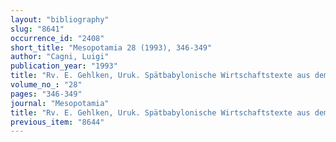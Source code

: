 ```yaml
---
layout: "bibliography"
slug: "8641"
occurrence_id: "2408"
short_title: "Mesopotamia 28 (1993), 346-349"
author: "Cagni, Luigi"
publication_year: "1993"
title: "Rv. E. Gehlken, Uruk. Spätbabylonische Wirtschaftstexte aus dem Eanna-Archiv. Teil I.: Texte verschiedenen Inhalts (AUWE 5, 1990)"
volume_no_: "28"
pages: "346-349"
journal: "Mesopotamia"
title: "Rv. E. Gehlken, Uruk. Spätbabylonische Wirtschaftstexte aus dem Eanna-Archiv. Teil I.: Texte verschiedenen Inhalts (AUWE 5, 1990)"
previous_item: "8644"
---
```


